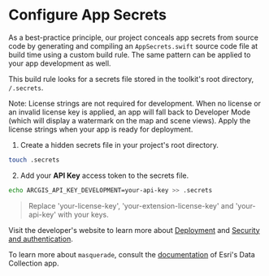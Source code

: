 # Configure App Secrets

As a best-practice principle, our project conceals app secrets from source code by generating and compiling an `AppSecrets.swift` source code file at build time using a custom build rule. The same pattern can be applied to your app development as well.

This build rule looks for a secrets file stored in the toolkit's root directory, `/.secrets`.

Note: License strings are not required for development. When no license or an invalid license key is applied, an app will fall back to Developer Mode (which will display a watermark on the map and scene views). Apply the license strings when your app is ready for deployment.

1. Create a hidden secrets file in your project's root directory.

  ```sh
  touch .secrets
  ```

2. Add your **API Key** access token to the secrets file.

  ```sh
  echo ARCGIS_API_KEY_DEVELOPMENT=your-api-key >> .secrets
  ```

  > Replace 'your-license-key', 'your-extension-license-key' and 'your-api-key' with your keys.

Visit the developer's website to learn more about [Deployment](https://developers.arcgis.com/swift/license-and-deployment/) and [Security and authentication](https://developers.arcgis.com/documentation/security-and-authentication/).

To learn more about `masquerade`, consult the [documentation](https://github.com/Esri/data-collection-ios/tree/main/docs#masquerade) of Esri's Data Collection app.
